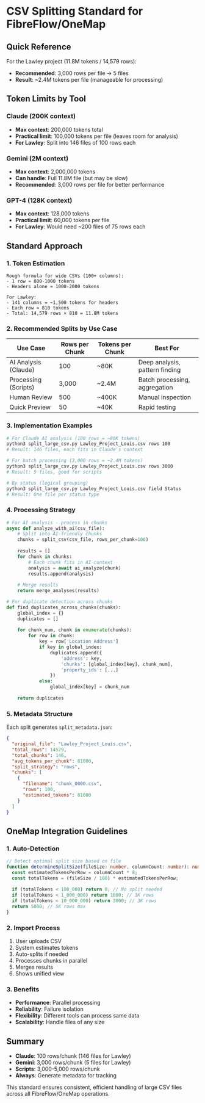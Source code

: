 # CSV Splitting Standard for FibreFlow/OneMap

## Quick Reference

For the Lawley project (11.8M tokens / 14,579 rows):
- **Recommended**: 3,000 rows per file → 5 files
- **Result**: ~2.4M tokens per file (manageable for processing)

## Token Limits by Tool

### Claude (200K context)
- **Max context**: 200,000 tokens total
- **Practical limit**: 100,000 tokens per file (leaves room for analysis)
- **For Lawley**: Split into 146 files of 100 rows each

### Gemini (2M context) 
- **Max context**: 2,000,000 tokens
- **Can handle**: Full 11.8M file (but may be slow)
- **Recommended**: 3,000 rows per file for better performance

### GPT-4 (128K context)
- **Max context**: 128,000 tokens
- **Practical limit**: 60,000 tokens per file
- **For Lawley**: Would need ~200 files of 75 rows each

## Standard Approach

### 1. Token Estimation
```
Rough formula for wide CSVs (100+ columns):
- 1 row ≈ 800-1000 tokens
- Headers alone ≈ 1000-2000 tokens

For Lawley:
- 141 columns = ~1,500 tokens for headers
- Each row ≈ 810 tokens
- Total: 14,579 rows × 810 = 11.8M tokens
```

### 2. Recommended Splits by Use Case

| Use Case | Rows per Chunk | Tokens per Chunk | Best For |
|----------|----------------|------------------|----------|
| AI Analysis (Claude) | 100 | ~80K | Deep analysis, pattern finding |
| Processing (Scripts) | 3,000 | ~2.4M | Batch processing, aggregation |
| Human Review | 500 | ~400K | Manual inspection |
| Quick Preview | 50 | ~40K | Rapid testing |

### 3. Implementation Examples

```bash
# For Claude AI analysis (100 rows = ~80K tokens)
python3 split_large_csv.py Lawley_Project_Louis.csv rows 100
# Result: 146 files, each fits in Claude's context

# For batch processing (3,000 rows = ~2.4M tokens)
python3 split_large_csv.py Lawley_Project_Louis.csv rows 3000
# Result: 5 files, good for scripts

# By status (logical grouping)
python3 split_large_csv.py Lawley_Project_Louis.csv field Status
# Result: One file per status type
```

### 4. Processing Strategy

```python
# For AI analysis - process in chunks
async def analyze_with_ai(csv_file):
    # Split into AI-friendly chunks
    chunks = split_csv(csv_file, rows_per_chunk=100)
    
    results = []
    for chunk in chunks:
        # Each chunk fits in AI context
        analysis = await ai_analyze(chunk)
        results.append(analysis)
    
    # Merge results
    return merge_analyses(results)

# For duplicate detection across chunks
def find_duplicates_across_chunks(chunks):
    global_index = {}
    duplicates = []
    
    for chunk_num, chunk in enumerate(chunks):
        for row in chunk:
            key = row['Location Address']
            if key in global_index:
                duplicates.append({
                    'address': key,
                    'chunks': [global_index[key], chunk_num],
                    'property_ids': [...]
                })
            else:
                global_index[key] = chunk_num
    
    return duplicates
```

### 5. Metadata Structure

Each split generates `split_metadata.json`:
```json
{
  "original_file": "Lawley_Project_Louis.csv",
  "total_rows": 14579,
  "total_chunks": 146,
  "avg_tokens_per_chunk": 81000,
  "split_strategy": "rows",
  "chunks": [
    {
      "filename": "chunk_0000.csv",
      "rows": 100,
      "estimated_tokens": 81000
    }
  ]
}
```

## OneMap Integration Guidelines

### 1. Auto-Detection
```typescript
// Detect optimal split size based on file
function determineSplitSize(fileSize: number, columnCount: number): number {
  const estimatedTokensPerRow = columnCount * 8;
  const totalTokens = (fileSize / 100) * estimatedTokensPerRow;
  
  if (totalTokens < 100_000) return 0; // No split needed
  if (totalTokens < 1_000_000) return 1000; // 1K rows
  if (totalTokens < 10_000_000) return 3000; // 3K rows
  return 5000; // 5K rows max
}
```

### 2. Import Process
1. User uploads CSV
2. System estimates tokens
3. Auto-splits if needed
4. Processes chunks in parallel
5. Merges results
6. Shows unified view

### 3. Benefits
- **Performance**: Parallel processing
- **Reliability**: Failure isolation
- **Flexibility**: Different tools can process same data
- **Scalability**: Handle files of any size

## Summary

- **Claude**: 100 rows/chunk (146 files for Lawley)
- **Gemini**: 3,000 rows/chunk (5 files for Lawley)
- **Scripts**: 3,000-5,000 rows/chunk
- **Always**: Generate metadata for tracking

This standard ensures consistent, efficient handling of large CSV files across all FibreFlow/OneMap operations.